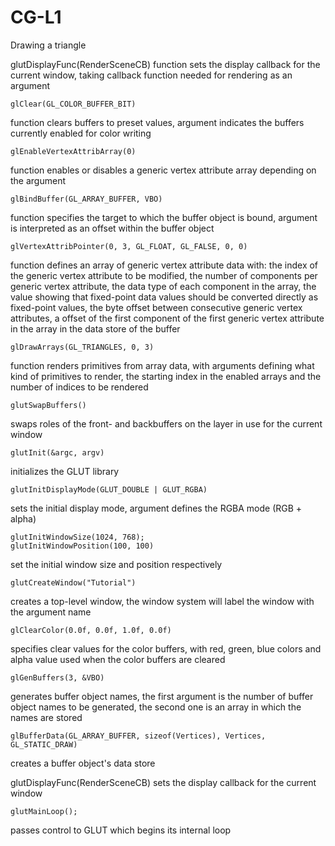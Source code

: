# CG-L1
Drawing a triangle

  glutDisplayFunc(RenderSceneCB)
  function sets the display callback for the current window, taking callback function needed for rendering as an argument
  
	glClear(GL_COLOR_BUFFER_BIT)
  function clears buffers to preset values, argument indicates the buffers currently enabled for color writing

	glEnableVertexAttribArray(0)
  function enables or disables a generic vertex attribute array depending on the argument
  
	glBindBuffer(GL_ARRAY_BUFFER, VBO)
  function specifies the target to which the buffer object is bound, argument is interpreted as an offset within the buffer object
  
	glVertexAttribPointer(0, 3, GL_FLOAT, GL_FALSE, 0, 0)
  function defines an array of generic vertex attribute data with: 
  the index of the generic vertex attribute to be modified, 
  the number of components per generic vertex attribute,
  the data type of each component in the array,
  the value showing that fixed-point data values should be converted directly as fixed-point values,
  the byte offset between consecutive generic vertex attributes,
  a offset of the first component of the first generic vertex attribute in the array in the data store of the buffer
  
	glDrawArrays(GL_TRIANGLES, 0, 3)
  function renders primitives from array data, with arguments defining 
  what kind of primitives to render, 
  the starting index in the enabled arrays and 
  the number of indices to be rendered
  
	glutSwapBuffers()
  swaps roles of the front- and backbuffers on the layer in use for the current window

	glutInit(&argc, argv)
  initializes the GLUT library
  
	glutInitDisplayMode(GLUT_DOUBLE | GLUT_RGBA)
  sets the initial display mode, argument defines the RGBA mode (RGB + alpha)
  
	glutInitWindowSize(1024, 768);
	glutInitWindowPosition(100, 100)
  set the initial window size and position respectively
  
	glutCreateWindow("Tutorial")
  creates a top-level window, the window system will label the window with the argument name
  
	glClearColor(0.0f, 0.0f, 1.0f, 0.0f)
  specifies clear values for the color buffers, with red, green, blue colors and alpha value used when the color buffers are cleared

	glGenBuffers(3, &VBO)
  generates buffer object names, the first argument is the number of buffer object names to be generated, the second one is an array in which the names are stored
  
	glBufferData(GL_ARRAY_BUFFER, sizeof(Vertices), Vertices, GL_STATIC_DRAW)
  creates a buffer object's data store
  
  glutDisplayFunc(RenderSceneCB) sets the display callback for the current window
  
	glutMainLoop();
  passes control to GLUT which begins its internal loop
